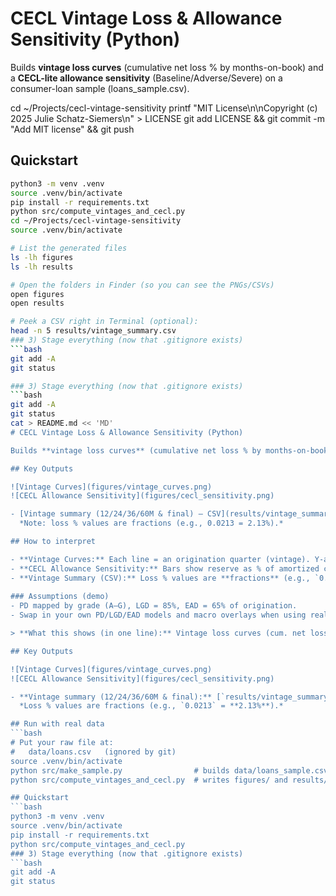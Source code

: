 # CECL Vintage Loss & Allowance Sensitivity (Python)

Builds **vintage loss curves** (cumulative net loss % by months-on-book) and a **CECL-lite allowance sensitivity** (Baseline/Adverse/Severe) on a consumer-loan sample (loans_sample.csv).

cd ~/Projects/cecl-vintage-sensitivity
printf "MIT License\n\nCopyright (c) 2025 Julie Schatz-Siemers\n" > LICENSE
git add LICENSE && git commit -m "Add MIT license" && git push

## Quickstart
```bash
python3 -m venv .venv
source .venv/bin/activate
pip install -r requirements.txt
python src/compute_vintages_and_cecl.py
cd ~/Projects/cecl-vintage-sensitivity
source .venv/bin/activate

# List the generated files
ls -lh figures
ls -lh results

# Open the folders in Finder (so you can see the PNGs/CSVs)
open figures
open results

# Peek a CSV right in Terminal (optional):
head -n 5 results/vintage_summary.csv
### 3) Stage everything (now that .gitignore exists)
```bash
git add -A
git status

### 3) Stage everything (now that .gitignore exists)
```bash
git add -A
git status
cat > README.md << 'MD'
# CECL Vintage Loss & Allowance Sensitivity (Python)

Builds **vintage loss curves** (cumulative net loss % by months-on-book) and a **CECL-lite allowance sensitivity** (Baseline/Adverse/Severe) on a consumer-loan sample (loans_sample.csv).

## Key Outputs

![Vintage Curves](figures/vintage_curves.png)
![CECL Allowance Sensitivity](figures/cecl_sensitivity.png)

- [Vintage summary (12/24/36/60M & final) — CSV](results/vintage_summary.csv)  
  *Note: loss % values are fractions (e.g., 0.0213 = 2.13%).*

## How to interpret

- **Vintage Curves:** Each line = an origination quarter (vintage). Y-axis is cumulative **net** loss as a % of original balance. Check the 12/24/36-month points for early-tenor loss slope; steeper = higher risk.
- **CECL Allowance Sensitivity:** Bars show reserve as % of amortized cost under Baseline/Adverse/Severe scenarios using PD × LGD × EAD.
- **Vintage Summary (CSV):** Loss % values are **fractions** (e.g., `0.0213` = **2.13%**).
  
### Assumptions (demo)
- PD mapped by grade (A–G), LGD = 85%, EAD = 65% of origination.
- Swap in your own PD/LGD/EAD models and macro overlays when using real data.

> **What this shows (in one line):** Vintage loss curves (cum. net loss % by months-on-book) and a CECL-lite reserve sensitivity using PD×LGD×EAD.

## Key Outputs

![Vintage Curves](figures/vintage_curves.png)
![CECL Allowance Sensitivity](figures/cecl_sensitivity.png)

- **Vintage summary (12/24/36/60M & final):** [`results/vintage_summary.csv`](results/vintage_summary.csv)  
  *Loss % values are fractions (e.g., `0.0213` = **2.13%**).*

## Run with real data
```bash
# Put your raw file at:
#   data/loans.csv   (ignored by git)
source .venv/bin/activate
python src/make_sample.py                # builds data/loans_sample.csv
python src/compute_vintages_and_cecl.py  # writes figures/ and results/

## Quickstart
```bash
python3 -m venv .venv
source .venv/bin/activate
pip install -r requirements.txt
python src/compute_vintages_and_cecl.py
### 3) Stage everything (now that .gitignore exists)
```bash
git add -A
git status
